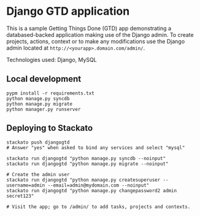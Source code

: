 # Django GTD application

This is a sample Getting Things Done (GTD) app demonstrating a
databased-backed application making use of the Django admin. To create
projects, actions, context or to make any modifications use the Django
admin located at ``http://<yourapp>.domain.com/admin/``.

Technologies used: Django, MySQL

## Local development

    pypm install -r requirements.txt
    python manage.py syncdb
    python manage.py migrate
    python manager.py runserver

## Deploying to Stackato

    stackato push djangogtd
    # Answer "yes" when asked to bind any services and select "mysql"

    stackato run djangogtd "python manage.py syncdb --noinput"
    stackato run djangogtd "python manage.py migrate --noinput"

    # Create the admin user
    stackato run djangogtd "python manage.py createsuperuser --username=admin --email=admin@mydomain.com --noinput"
    stackato run djangogtd "python manage.py changepassword2 admin secret123"

    # Visit the app; go to /admin/ to add tasks, projects and contexts.
 
